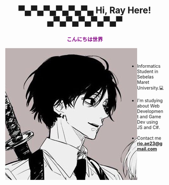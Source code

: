 # <p align="center">▀▄▀▄▀▄▀▄▀▄▀▄  Hi, Ray Here! ▄▀▄▀▄▀▄▀▄▀▄▀</p> 

### <h3 style="color:purple" align="center">こんにちは世界</h3>


<div>
<img align="left" height:25%; width:25; src="https://github.com/XnoahR/XnoahR/blob/main/img/download.jpg">

 <p align="right" >

<br><br>
- Informatics Student in Sebelas Maret University.💻
<br><br>
- I'm studying about Web Development and Game Dev using JS and C#.
<br><br>
- Contact me  **rio.ae23@gmail.com**

</p>

